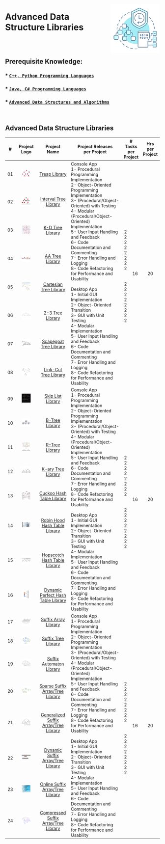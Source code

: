 <a href="/advanced-data-structure-libraries/README.md"><img align="right" width="160" src="/logos/advanced-data-structure-libraries.png"></img></a>

# Advanced Data Structure Libraries

<br><br>

## Prerequisite Knowledge: 
### * [`C++, Python Programming Languages`](https://github.com/cs-MohamedAyman/Computer-Science-Trainings/blob/master/cpp-python-programming-languages.md) 
### * [`Java, C# Programming Languages`](https://github.com/cs-MohamedAyman/Computer-Science-Trainings/blob/master/java-csharp-programming-languages.md)
### * [`Advanced Data Structures and Algorithms`](https://github.com/cs-MohamedAyman/Computer-Science-Trainings/blob/master/advanced-data-structures-and-algorithms.md)

<br>

## Advanced Data Structure Libraries

<table>
    <thead>
        <tr>
<th width="30px">#</th>
<th width="170px">Project Logo</th>
<th width="150px">Project Name</th>
<th width="450px">Project Releases <br> per Project</th>
<th width="120px" colspan=2># Tasks <br> per Project</th>
<th width="30px">Hrs <br> per Project</th>
        </tr>
    </thead>
    <tbody>
        <tr>
<td align="center">01</td>
<td align="center"><a href="https://github.com/cs-MohamedAyman/Educational-Projects/blob/master/advanced-data-structure-libraries/treap-library/README.md">
<img width="50%" src="https://github.com/cs-MohamedAyman/Educational-Projects/blob/master/logos/treap-library.png"></img></a></td>
<td align="center"><a href="https://github.com/cs-MohamedAyman/Educational-Projects/blob/master/advanced-data-structure-libraries/treap-library/README.md">Treap Library</a></td>
<td align="left" rowspan=8>
Console App <br>
1- Procedural Programming Implementation <br>
2- Object-Oriented Programming Implementation <br>
3- (Procedural/Object-Oriented) with Testing <br>
4- Modular (Procedural/Object-Oriented) Implementation <br>
5- User Input Handling and Feedback <br>
6- Code Documentation and Commenting <br>
7- Error Handling and Logging <br>
8- Code Refactoring for Performance and Usability <br>
<br>
Desktop App <br>
1- Initial GUI Implementation <br>
2- Object-Oriented Transition <br>
3- GUI with Unit Testing <br>
4- Modular Implementation <br>
5- User Input Handling and Feedback <br>
6- Code Documentation and Commenting <br>
7- Error Handling and Logging <br>
8- Code Refactoring for Performance and Usability <br>
</td>
<td align="center" rowspan=8>
<br>
2 <br>
2 <br>
2 <br>
2 <br>
2 <br>
2 <br>
2 <br>
2 <br>
<br>
<br>
2 <br>
2 <br>
2 <br>
2 <br>
2 <br>
2 <br>
2 <br>
2 <br>
</td>
<td align="center" rowspan=8>16</td>
<td align="center" rowspan=8>20</td>
        </tr>
        <tr>
<td align="center">02</td>
<td align="center"><a href="https://github.com/cs-MohamedAyman/Educational-Projects/blob/master/advanced-data-structure-libraries/interval-tree-library/README.md">
<img width="50%" src="https://github.com/cs-MohamedAyman/Educational-Projects/blob/master/logos/interval-tree-library.png"></img></a></td>
<td align="center"><a href="https://github.com/cs-MohamedAyman/Educational-Projects/blob/master/advanced-data-structure-libraries/interval-tree-library/README.md">Interval Tree Library</a></td>
        </tr>
        <tr>
<td align="center">03</td>
<td align="center"><a href="https://github.com/cs-MohamedAyman/Educational-Projects/blob/master/advanced-data-structure-libraries/k-d-tree-library/README.md">
<img width="50%" src="https://github.com/cs-MohamedAyman/Educational-Projects/blob/master/logos/k-d-tree-library.png"></img></a></td>
<td align="center"><a href="https://github.com/cs-MohamedAyman/Educational-Projects/blob/master/advanced-data-structure-libraries/k-d-tree-library/README.md">K-D Tree Library</a></td>
        </tr>
        <tr>
<td align="center">04</td>
<td align="center"><a href="https://github.com/cs-MohamedAyman/Educational-Projects/blob/master/advanced-data-structure-libraries/aa-tree-library/README.md">
<img width="50%" src="https://github.com/cs-MohamedAyman/Educational-Projects/blob/master/logos/aa-tree-library.png"></img></a></td>
<td align="center"><a href="https://github.com/cs-MohamedAyman/Educational-Projects/blob/master/advanced-data-structure-libraries/aa-tree-library/README.md">AA Tree Library</a></td>
        </tr>
        <tr>
<td align="center">05</td>
<td align="center"><a href="https://github.com/cs-MohamedAyman/Educational-Projects/blob/master/advanced-data-structure-libraries/cartesian-tree-library/README.md">
<img width="50%" src="https://github.com/cs-MohamedAyman/Educational-Projects/blob/master/logos/cartesian-tree-library.png"></img></a></td>
<td align="center"><a href="https://github.com/cs-MohamedAyman/Educational-Projects/blob/master/advanced-data-structure-libraries/cartesian-tree-library/README.md">Cartesian Tree Library</a></td>
        </tr>
        <tr>
<td align="center">06</td>
<td align="center"><a href="https://github.com/cs-MohamedAyman/Educational-Projects/blob/master/advanced-data-structure-libraries/2-3-tree-library/README.md">
<img width="50%" src="https://github.com/cs-MohamedAyman/Educational-Projects/blob/master/logos/2-3-tree-library.png"></img></a></td>
<td align="center"><a href="https://github.com/cs-MohamedAyman/Educational-Projects/blob/master/advanced-data-structure-libraries/2-3-tree-library/README.md">2-3 Tree Library</a></td>
        </tr>
        <tr>
<td align="center">07</td>
<td align="center"><a href="https://github.com/cs-MohamedAyman/Educational-Projects/blob/master/advanced-data-structure-libraries/scapegoat-tree-library/README.md">
<img width="50%" src="https://github.com/cs-MohamedAyman/Educational-Projects/blob/master/logos/scapegoat-tree-library.png"></img></a></td>
<td align="center"><a href="https://github.com/cs-MohamedAyman/Educational-Projects/blob/master/advanced-data-structure-libraries/scapegoat-tree-library/README.md">Scapegoat Tree Library</a></td>
        </tr>
        <tr>
<td align="center">08</td>
<td align="center"><a href="https://github.com/cs-MohamedAyman/Educational-Projects/blob/master/advanced-data-structure-libraries/link-cut-tree-library/README.md">
<img width="50%" src="https://github.com/cs-MohamedAyman/Educational-Projects/blob/master/logos/link-cut-tree-library.png"></img></a></td>
<td align="center"><a href="https://github.com/cs-MohamedAyman/Educational-Projects/blob/master/advanced-data-structure-libraries/link-cut-tree-library/README.md">Link-Cut Tree Library</a></td>
        </tr>
        <tr>
<td align="center">09</td>
<td align="center"><a href="https://github.com/cs-MohamedAyman/Educational-Projects/blob/master/advanced-data-structure-libraries/skip-list-library/README.md">
<img width="50%" src="https://github.com/cs-MohamedAyman/Educational-Projects/blob/master/logos/skip-list-library.png"></img></a></td>
<td align="center"><a href="https://github.com/cs-MohamedAyman/Educational-Projects/blob/master/advanced-data-structure-libraries/skip-list-library/README.md">Skip List Library</a></td>
<td align="left" rowspan=8>
Console App <br>
1- Procedural Programming Implementation <br>
2- Object-Oriented Programming Implementation <br>
3- (Procedural/Object-Oriented) with Testing <br>
4- Modular (Procedural/Object-Oriented) Implementation <br>
5- User Input Handling and Feedback <br>
6- Code Documentation and Commenting <br>
7- Error Handling and Logging <br>
8- Code Refactoring for Performance and Usability <br>
<br>
Desktop App <br>
1- Initial GUI Implementation <br>
2- Object-Oriented Transition <br>
3- GUI with Unit Testing <br>
4- Modular Implementation <br>
5- User Input Handling and Feedback <br>
6- Code Documentation and Commenting <br>
7- Error Handling and Logging <br>
8- Code Refactoring for Performance and Usability <br>
</td>
<td align="center" rowspan=8>
<br>
2 <br>
2 <br>
2 <br>
2 <br>
2 <br>
2 <br>
2 <br>
2 <br>
<br>
<br>
2 <br>
2 <br>
2 <br>
2 <br>
2 <br>
2 <br>
2 <br>
2 <br>
</td>
<td align="center" rowspan=8>16</td>
<td align="center" rowspan=8>20</td>
        </tr>
        <tr>
<td align="center">10</td>
<td align="center"><a href="https://github.com/cs-MohamedAyman/Educational-Projects/blob/master/advanced-data-structure-libraries/b-tree-library/README.md">
<img width="50%" src="https://github.com/cs-MohamedAyman/Educational-Projects/blob/master/logos/b-tree-library.png"></img></a></td>
<td align="center"><a href="https://github.com/cs-MohamedAyman/Educational-Projects/blob/master/advanced-data-structure-libraries/b-tree-library/README.md">B-Tree Library</a></td>
        </tr>
        <tr>
<td align="center">11</td>
<td align="center"><a href="https://github.com/cs-MohamedAyman/Educational-Projects/blob/master/advanced-data-structure-libraries/r-tree-library/README.md">
<img width="50%" src="https://github.com/cs-MohamedAyman/Educational-Projects/blob/master/logos/r-tree-library.png"></img></a></td>
<td align="center"><a href="https://github.com/cs-MohamedAyman/Educational-Projects/blob/master/advanced-data-structure-libraries/r-tree-library/README.md">R-Tree Library</a></td>
        </tr>
        <tr>
<td align="center">12</td>
<td align="center"><a href="https://github.com/cs-MohamedAyman/Educational-Projects/blob/master/advanced-data-structure-libraries/k-ary-tree-library/README.md">
<img width="50%" src="https://github.com/cs-MohamedAyman/Educational-Projects/blob/master/logos/k-ary-tree-library.png"></img></a></td>
<td align="center"><a href="https://github.com/cs-MohamedAyman/Educational-Projects/blob/master/advanced-data-structure-libraries/k-ary-tree-library/README.md">K-ary Tree Library</a></td>
        </tr>
        <tr>
<td align="center">13</td>
<td align="center"><a href="https://github.com/cs-MohamedAyman/Educational-Projects/blob/master/advanced-data-structure-libraries/cuckoo-hash-table-library/README.md">
<img width="50%" src="https://github.com/cs-MohamedAyman/Educational-Projects/blob/master/logos/cuckoo-hash-table-library.png"></img></a></td>
<td align="center"><a href="https://github.com/cs-MohamedAyman/Educational-Projects/blob/master/advanced-data-structure-libraries/cuckoo-hash-table-library/README.md">Cuckoo Hash Table Library</a></td>
        </tr>
        <tr>
<td align="center">14</td>
<td align="center"><a href="https://github.com/cs-MohamedAyman/Educational-Projects/blob/master/advanced-data-structure-libraries/robin-hood-hash-table-library/README.md">
<img width="50%" src="https://github.com/cs-MohamedAyman/Educational-Projects/blob/master/logos/robin-hood-hash-table-library.png"></img></a></td>
<td align="center"><a href="https://github.com/cs-MohamedAyman/Educational-Projects/blob/master/advanced-data-structure-libraries/robin-hood-hash-table-library/README.md">Robin Hood Hash Table Library</a></td>
        </tr>
        <tr>
<td align="center">15</td>
<td align="center"><a href="https://github.com/cs-MohamedAyman/Educational-Projects/blob/master/advanced-data-structure-libraries/hopscotch-hash-table-library/README.md">
<img width="50%" src="https://github.com/cs-MohamedAyman/Educational-Projects/blob/master/logos/hopscotch-hash-table-library.png"></img></a></td>
<td align="center"><a href="https://github.com/cs-MohamedAyman/Educational-Projects/blob/master/advanced-data-structure-libraries/hopscotch-hash-table-library/README.md">Hopscotch Hash Table Library</a></td>
        </tr>
        <tr>
<td align="center">16</td>
<td align="center"><a href="https://github.com/cs-MohamedAyman/Educational-Projects/blob/master/advanced-data-structure-libraries/dynamic-perfect-hash-table-library/README.md">
<img width="50%" src="https://github.com/cs-MohamedAyman/Educational-Projects/blob/master/logos/dynamic-perfect-hash-table-library.png"></img></a></td>
<td align="center"><a href="https://github.com/cs-MohamedAyman/Educational-Projects/blob/master/advanced-data-structure-libraries/dynamic-perfect-hash-table-library/README.md">Dynamic Perfect Hash Table Library</a></td>
        </tr>
        <tr>
<td align="center">17</td>
<td align="center"><a href="https://github.com/cs-MohamedAyman/Educational-Projects/blob/master/advanced-data-structure-libraries/suffix-array-library/README.md">
<img width="50%" src="https://github.com/cs-MohamedAyman/Educational-Projects/blob/master/logos/suffix-array-library.png"></img></a></td>
<td align="center"><a href="https://github.com/cs-MohamedAyman/Educational-Projects/blob/master/advanced-data-structure-libraries/suffix-array-library/README.md">Suffix Array Library</a></td>
<td align="left" rowspan=8>
Console App <br>
1- Procedural Programming Implementation <br>
2- Object-Oriented Programming Implementation <br>
3- (Procedural/Object-Oriented) with Testing <br>
4- Modular (Procedural/Object-Oriented) Implementation <br>
5- User Input Handling and Feedback <br>
6- Code Documentation and Commenting <br>
7- Error Handling and Logging <br>
8- Code Refactoring for Performance and Usability <br>
<br>
Desktop App <br>
1- Initial GUI Implementation <br>
2- Object-Oriented Transition <br>
3- GUI with Unit Testing <br>
4- Modular Implementation <br>
5- User Input Handling and Feedback <br>
6- Code Documentation and Commenting <br>
7- Error Handling and Logging <br>
8- Code Refactoring for Performance and Usability <br>
</td>
<td align="center" rowspan=8>
<br>
2 <br>
2 <br>
2 <br>
2 <br>
2 <br>
2 <br>
2 <br>
2 <br>
<br>
<br>
2 <br>
2 <br>
2 <br>
2 <br>
2 <br>
2 <br>
2 <br>
2 <br>
</td>
<td align="center" rowspan=8>16</td>
<td align="center" rowspan=8>20</td>
        </tr>
        <tr>
<td align="center">18</td>
<td align="center"><a href="https://github.com/cs-MohamedAyman/Educational-Projects/blob/master/advanced-data-structure-libraries/suffix-tree-library/README.md">
<img width="50%" src="https://github.com/cs-MohamedAyman/Educational-Projects/blob/master/logos/suffix-tree-library.png"></img></a></td>
<td align="center"><a href="https://github.com/cs-MohamedAyman/Educational-Projects/blob/master/advanced-data-structure-libraries/suffix-tree-library/README.md">Suffix Tree Library</a></td>
        </tr>
        <tr>
<td align="center">19</td>
<td align="center"><a href="https://github.com/cs-MohamedAyman/Educational-Projects/blob/master/advanced-data-structure-libraries/suffix-automaton-library/README.md">
<img width="50%" src="https://github.com/cs-MohamedAyman/Educational-Projects/blob/master/logos/suffix-automaton-library.png"></img></a></td>
<td align="center"><a href="https://github.com/cs-MohamedAyman/Educational-Projects/blob/master/advanced-data-structure-libraries/suffix-automaton-library/README.md">Suffix Automaton Library</a></td>
        </tr>
        <tr>
<td align="center">20</td>
<td align="center"><a href="https://github.com/cs-MohamedAyman/Educational-Projects/blob/master/advanced-data-structure-libraries/sparse-suffix-array-tree-library/README.md">
<img width="50%" src="https://github.com/cs-MohamedAyman/Educational-Projects/blob/master/logos/sparse-suffix-array-tree-library.png"></img></a></td>
<td align="center"><a href="https://github.com/cs-MohamedAyman/Educational-Projects/blob/master/advanced-data-structure-libraries/sparse-suffix-array-tree-library/README.md">Sparse Suffix Array/Tree Library</a></td>
        </tr>
        <tr>
<td align="center">21</td>
<td align="center"><a href="https://github.com/cs-MohamedAyman/Educational-Projects/blob/master/advanced-data-structure-libraries/generalized-suffix-array-tree-library/README.md">
<img width="50%" src="https://github.com/cs-MohamedAyman/Educational-Projects/blob/master/logos/generalized-suffix-array-tree-library.png"></img></a></td>
<td align="center"><a href="https://github.com/cs-MohamedAyman/Educational-Projects/blob/master/advanced-data-structure-libraries/generalized-suffix-array-tree-library/README.md">Generalized Suffix Array/Tree Library</a></td>
        </tr>
        <tr>
<td align="center">22</td>
<td align="center"><a href="https://github.com/cs-MohamedAyman/Educational-Projects/blob/master/advanced-data-structure-libraries/dynamic-suffix-array-tree-library/README.md">
<img width="50%" src="https://github.com/cs-MohamedAyman/Educational-Projects/blob/master/logos/dynamic-suffix-array-tree-library.png"></img></a></td>
<td align="center"><a href="https://github.com/cs-MohamedAyman/Educational-Projects/blob/master/advanced-data-structure-libraries/dynamic-suffix-array-tree-library/README.md">Dynamic Suffix Array/Tree Library</a></td>
        </tr>
        <tr>
<td align="center">23</td>
<td align="center"><a href="https://github.com/cs-MohamedAyman/Educational-Projects/blob/master/advanced-data-structure-libraries/online-suffix-array-tree-library/README.md">
<img width="50%" src="https://github.com/cs-MohamedAyman/Educational-Projects/blob/master/logos/online-suffix-array-tree-library.png"></img></a></td>
<td align="center"><a href="https://github.com/cs-MohamedAyman/Educational-Projects/blob/master/advanced-data-structure-libraries/online-suffix-array-tree-library/README.md">Online Suffix Array/Tree Library</a></td>
        </tr>
        <tr>
<td align="center">24</td>
<td align="center"><a href="https://github.com/cs-MohamedAyman/Educational-Projects/blob/master/advanced-data-structure-libraries/compressed-suffix-array-tree-library/README.md">
<img width="50%" src="https://github.com/cs-MohamedAyman/Educational-Projects/blob/master/logos/compressed-suffix-array-tree-library.png"></img></a></td>
<td align="center"><a href="https://github.com/cs-MohamedAyman/Educational-Projects/blob/master/advanced-data-structure-libraries/compressed-suffix-array-tree-library/README.md">Compressed Suffix Array/Tree Library</a></td>
        </tr>
    </tbody>
</table>
